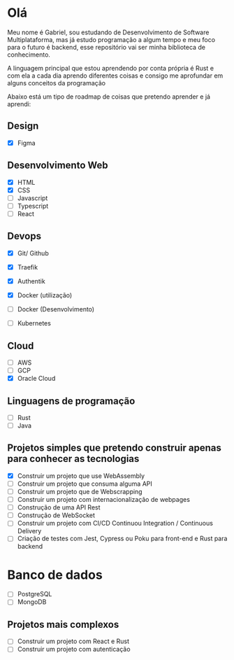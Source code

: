 # Olá

Meu nome é Gabriel, sou estudando de Desenvolvimento de Software Multiplataforma, mas já estudo programação a algum tempo e  meu foco para o futuro é backend, esse repositório vai ser minha biblioteca de conhecimento.

A linguagem principal que estou aprendendo por conta própria é Rust e com ela a cada dia aprendo diferentes coisas e consigo me aprofundar em alguns conceitos da programação

Abaixo está um tipo de roadmap de coisas que pretendo aprender e já aprendi:

## Design
- [x] Figma

## Desenvolvimento Web
- [x] HTML
- [x] CSS
- [ ] Javascript
- [ ] Typescript
- [ ] React

## Devops
- [x] Git/ Github
- [x] Traefik
- [x] Authentik 
- [x] Docker (utilização)
- [ ] Docker (Desenvolvimento)
- [ ] Kubernetes


## Cloud
- [ ] AWS
- [ ] GCP
- [x] Oracle Cloud

## Linguagens de programação
- [ ] Rust
- [ ] Java

## Projetos simples que pretendo construir apenas para conhecer as tecnologias
- [x] Construir um projeto que use WebAssembly
- [ ] Construir um projeto que consuma alguma API
- [ ] Construir um projeto que de Webscrapping
- [ ] Construir um projeto com internacionalização de webpages
- [ ] Construção de uma API Rest
- [ ] Construção de WebSocket
- [ ] Construir um projeto com CI/CD Continuou Integration / Continuous Delivery 
- [ ] Criação de testes com Jest, Cypress ou Poku para front-end e Rust para backend

# Banco de dados
 - [ ] PostgreSQL
 - [ ] MongoDB

## Projetos mais complexos
- [ ] Construir um projeto com React e Rust 
- [ ] Construir um projeto com autenticação

<!--
**GMNDS/GMNDS** is a ✨ _special_ ✨ repository because its `README.md` (this file) appears on your GitHub profile.

Here are some ideas to get you started:

- 🔭 I’m currently working on ...
- 🌱 I’m currently learning ...
- 👯 I’m looking to collaborate on ...
- 🤔 I’m looking for help with ...
- 💬 Ask me about ...
- 📫 How to reach me: ...
- 😄 Pronouns: ...
- ⚡ Fun fact: ...
-->
